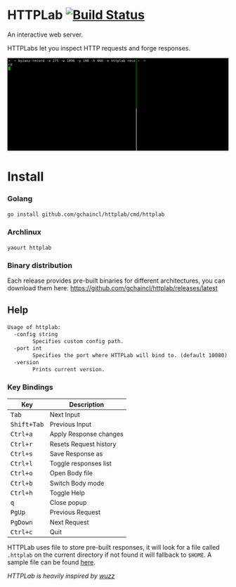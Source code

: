 # HTTPLab [![Build Status](https://travis-ci.org/gchaincl/httplab.svg?branch=master)](https://travis-ci.org/gchaincl/httplab)
An interactive web server.

HTTPLabs let you inspect HTTP requests and forge responses.

![screencast](images/screencast.gif)

# Install
### Golang
```bash
go install github.com/gchaincl/httplab/cmd/httplab
```

### Archlinux
```
yaourt httplab
```

### Binary distribution
Each release provides pre-built binaries for different architectures, you can download them here: https://github.com/gchaincl/httplab/releases/latest

## Help
```
Usage of httplab:
  -config string
        Specifies custom config path.
  -port int
        Specifies the port where HTTPLab will bind to. (default 10080)
  -version
        Prints current version.
```

### Key Bindings
Key                                     | Description
----------------------------------------|---------------------------------------
<kbd>Tab</kbd>                          | Next Input
<kbd>Shift+Tab</kbd>                    | Previous Input
<kbd>Ctrl+a</kbd>                       | Apply Response changes
<kbd>Ctrl+r</kbd>                       | Resets Request history
<kbd>Ctrl+s</kbd>                       | Save Response as
<kbd>Ctrl+l</kbd>                       | Toggle responses list
<kbd>Ctrl+o</kbd>                       | Open Body file
<kbd>Ctrl+b</kbd>                       | Switch Body mode
<kbd>Ctrl+h</kbd>                       | Toggle Help
<kbd>q</kbd>                            | Close popup
<kbd>PgUp</kbd>                         | Previous Request
<kbd>PgDown</kbd>                       | Next Request
<kbd>Ctrl+c</kbd>                       | Quit

HTTPLab uses file to store pre-built responses, it will look for a file called `.httplab` on the current directory if not found it will fallback to `$HOME`.
A sample file can be found [here](https://github.com/gchaincl/httplab/blob/master/.httplab.sample).

_HTTPLab is heavily inspired by [wuzz](https://github.com/asciimoo/wuzz)_
